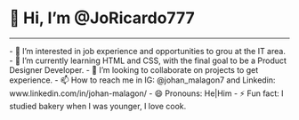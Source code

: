 <h1> 👋 Hi, I’m @JoRicardo777 </h1><hr>
- 👀 I’m interested in job experience and opportunities to grou at the IT area.
- 🌱 I’m currently learning HTML and CSS, with the final goal to be a Product Designer Developer.
- 💞️ I’m looking to collaborate on projects to get experience.
- 📫 How to reach me in IG: @johan_malagon7 and Linkedin: www.linkedin.com/in/johan-malagon/
- 😄 Pronouns: He|Him
- ⚡ Fun fact: I studied bakery when I was younger, I love cook.

<!---
JoRicardo777/JoRicardo777 is a ✨ special ✨ repository because its `README.md` (this file) appears on your GitHub profile.
You can click the Preview link to take a look at your changes.
--->
